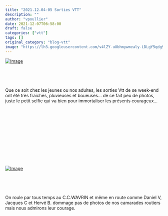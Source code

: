 ```yaml
---
title: "2021.12.04-05 Sorties VTT"
description: ""
author: "vpoullier"
date: 2021-12-07T06:58:00
draft: false
categories: ["vtt"]
tags: []
original_category: "blog-vtt"
image: "https://lh3.googleusercontent.com/v4lZY-uUbhmywmealy-LDLgY5qdg9h_1nxpeymzeN5UXJqHOziq60dxpzozLMQUyAXL2BP-Tan1-MiYmw_FvVgf4H_eCehPBipeiQGVr_d4wfWEsS6KZ0xWTkKuYQQWqwp1VIpYhnRXnseLL71RtzO4e9FCCmWlDg_thzTPYNPeG-MLRAMuU2kypMnVc7bc4nyOjnFu5USmVHffes3FqQF6UHA7NOTx9ubysqKA3P_cH_vrXWdPEkHEuBia0UisjRFXCtHQnn4qLPXdiHR5O-fAMREf-ib9ROYIvW0fV368fSV6OG72llPLXPZwmBT3EX_3AcTukL8yRW0pT_ejHSv4gyk-WnWtDXOXS-PqUVkeTWeECqeOebYJJLmpG51f5m-tOnaYdxqni4HeETrh6loyvUtewzsI6NHwxZI7Zhsw7k0hsB-6lMjeBx4DUT42PMnxKW_PBPbppS3N6VpHRVwp1158jJyRxF_Kh3L1PQCDleJ6WMvdbamIARVWFgEB87atqTRy23QfKp4-ayNmX9xkuzsDIIkOgoUQFP8s76tM4GiO2SlJ-i9hNfD0xoLImiwYBCs1bBR5kcIOIcEYrB7_bYKxnZvZjyOykzpMxBVgKTl8QFv_22j6rTuLBBgZCb4pr745DD5TG9rxYlebfwIPcLip33XcsrKuC0XnbXBED7fIZ1TA1IuCxmmAGF1ZOztmfb02uxRxJNvyE8LoV-ov-4Q=w1250-h937-no?authuser=0"
---
```


[![Image](https://lh3.googleusercontent.com/-IBTyMYHLpO1IhzaBIb7cC0MYgDgvbBGV1AeVxMbnIDIUi5ZpHft6YKwccq95SynqLqzWadu4JhWyWMIeV7nyr-R-FuhmeGS612wUO8z0SExYwJA7Rx6Q7qTKCRzDjCr-4A6yQp65BQRQjkMZLmFuH_MrhwCFBGELGWrWZdjkeTH89Ef5l9Q5TtbuoLF_0zmUt2jcGLowlM0TX-80Q9eQUv8QDWf0lKGTeikeRxrSLHM8Uby_NO1ZilMSDIyKC78pNfk44gBm6v_5KrdyM3dCOp4uESkedFoKE4FWQr5co3kWog8C1EOL9JjPJHGjwTVuTeSZfnSQ3uM3qnD8WBVmV1g9MkXEB__ymbA47xiL0D0w9bu5N4Bn2G54YSIRs4dXmwGvcQizqIzsOD-ia803h1PpR4_eQ_6ynN5GEFIFvpZN7R4TuMIDZBo4LnzQPtKIgR5mg7gZBhg02ilMY9vUUkYXzlRgK9tAC0--EtU0Qt2kNBQeWzvvL_OhelLpvX6nadf4uay2GsXhmIVgLS-8H0d59h6qTCz5VVmR1wqKXTU41Z4SIIBK6rsKEReBa1_AJCKuRkpcs7E043LgdBcDSFHCuzyICUHczdEu3_lXkeH1t7pSOBhoD5T7r1p_GlDMIeqiAkDOkV-FzsEA81R1ec1FzCAcI1-ceXpIWFQ0hW5B4nGUn2VQM6FRk338rbH1J-6DnredG7L9L6v0Sy2PW_l=w479-h356-no?authuser=0)](#link_tab)

&nbsp;

&nbsp;

Que ce soit chez les jeunes ou nos adultes, les sorties Vtt de se week-end ont été très fraiches, pluvieuses et boueuses… de ce fait peu de photos, juste le petit selfie qui va bien pour immortaliser les présents courageux…

&nbsp;

&nbsp;

&nbsp;

&nbsp;

&nbsp;

&nbsp;

[![Image](https://lh3.googleusercontent.com/cgFXpShVIVIVW8mK4srif8OqaYwJiUXQyvWwx5_0qJSsTAr1OHwtvlU3ofcvFAQpIngJ3lLiwRQKNgPJEIZc4_uGVazXvMiqJ8_Fu0u5wyWk-oPni6eC-xUjpyStoCCdY0XKvOWBmv6b5ol8suQA6rfa3_-6p8FN5kPIKQjYeP8TTyDONZHU6aGZw50jiNTJDkEttzqqiRzcH5Gk-Q97wqRLFElNi_csjtrjuj1tot7OUrEBE2A7xDJc4i6DGi6lI7Mr7Hh2qJ2vj4H1jrIf_Fb1bJO2uixuCmb9IZ1w1Jvv6c9PCwS_C3ByOWqUX7Ck4nZPXsnGqnw1EEdT0pJadvifJatcZkrZfq7swOk8wzaJoKAN8MtiLJG9yNkZFyf34FeAtEKBpUdkLwv8q1xskJacG0u-LQFmsZVZu2Ev8R1J63NrimL020Ck_ItIbx6B46hrOfJjwpBZRquUPWbOs2Hysw1GbLa-ubWzcnjNXuGUKlL7TKBEmoblxaHbV9DS1u2tEDU1WkZe8GxoUiLaSLS4gZ6OXdQrj1j0aQF63Mp0VFbRQKVVDkKYwpp0HFEUgctxkYRq2tZq6ZjhtHDjYPEm06fFaFJZwSvO8h1MfA6UwoqDesxTtz0s1JXgH2y2lv-xKvCWEsJXq8PGDM9D8sTGmBdkw_pltBX6tSyFZ3X4wwvvgDWcVa6f9GpZHibS3gXN8nvcmbOVRQVf0rIQZgtl=w1029-h764-no?authuser=0)](https://lh3.googleusercontent.com/cgFXpShVIVIVW8mK4srif8OqaYwJiUXQyvWwx5_0qJSsTAr1OHwtvlU3ofcvFAQpIngJ3lLiwRQKNgPJEIZc4_uGVazXvMiqJ8_Fu0u5wyWk-oPni6eC-xUjpyStoCCdY0XKvOWBmv6b5ol8suQA6rfa3_-6p8FN5kPIKQjYeP8TTyDONZHU6aGZw50jiNTJDkEttzqqiRzcH5Gk-Q97wqRLFElNi_csjtrjuj1tot7OUrEBE2A7xDJc4i6DGi6lI7Mr7Hh2qJ2vj4H1jrIf_Fb1bJO2uixuCmb9IZ1w1Jvv6c9PCwS_C3ByOWqUX7Ck4nZPXsnGqnw1EEdT0pJadvifJatcZkrZfq7swOk8wzaJoKAN8MtiLJG9yNkZFyf34FeAtEKBpUdkLwv8q1xskJacG0u-LQFmsZVZu2Ev8R1J63NrimL020Ck_ItIbx6B46hrOfJjwpBZRquUPWbOs2Hysw1GbLa-ubWzcnjNXuGUKlL7TKBEmoblxaHbV9DS1u2tEDU1WkZe8GxoUiLaSLS4gZ6OXdQrj1j0aQF63Mp0VFbRQKVVDkKYwpp0HFEUgctxkYRq2tZq6ZjhtHDjYPEm06fFaFJZwSvO8h1MfA6UwoqDesxTtz0s1JXgH2y2lv-xKvCWEsJXq8PGDM9D8sTGmBdkw_pltBX6tSyFZ3X4wwvvgDWcVa6f9GpZHibS3gXN8nvcmbOVRQVf0rIQZgtl=w1029-h764-no?authuser=0)

&nbsp;

&nbsp;

On roule par tous temps au C.C.WAVRIN et même en route comme Daniel V, Jacques C et Hervé B. dommage pas de photos de nos camarades routiers mais nous admirons leur courage.